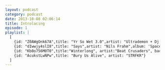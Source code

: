 ```yaml
---
layout: podcast
category: podcast
date: 2013-10-08 02:06:14
title: Introlacing
episode: 1
playlist: |
  [
    {id: "Z0AWgOnk67A",title: "Yr So Wet 3.0",artist: "Ultrademon + Dj Kiff",album: '"Bubbles" SPLASH008'},
    {id: "dIwwjy4slI8",title: "Says",artist: "Nils Frahm",album: 'Spaces', background: "#101010"},
    {id: "Kb0o756M0T0",title:"Winterlong", artist:"Beat Crusaders", background: "#121214"},
    {id: "AcukstLwNPw",title: "Bury Us Alive", artist: "STRFKR"}
  ]
---
```

